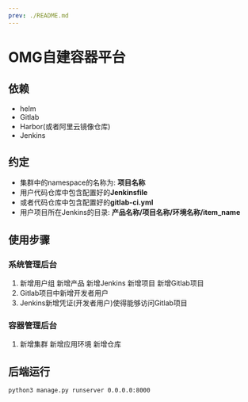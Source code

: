 ```yaml
---
prev: ./README.md
---
```


# OMG自建容器平台

## 依赖

- helm
- Gitlab
- Harbor(或者阿里云镜像仓库)
- Jenkins

## 约定

- 集群中的namespace的名称为: **项目名称**
- 用户代码仓库中包含配置好的**Jenkinsfile**
- 或者代码仓库中包含配置好的**gitlab-ci.yml**
- 用户项目所在Jenkins的目录: **产品名称/项目名称/环境名称/item_name**

## 使用步骤

### 系统管理后台

1. 新增用户组 新增产品 新增Jenkins 新增项目 新增Gitlab项目
2. Gitlab项目中新增开发者用户
3. Jenkins新增凭证(开发者用户)使得能够访问Gitlab项目

### 容器管理后台

1. 新增集群 新增应用环境 新增仓库

## 后端运行

```sh
python3 manage.py runserver 0.0.0.0:8000
```
